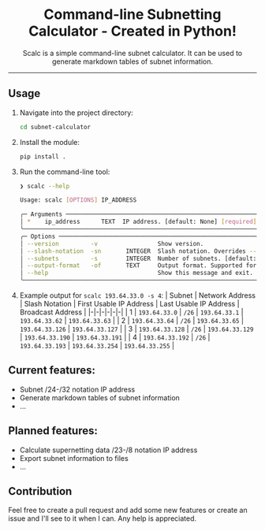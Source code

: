 <div align="center">
    <h1 align="center">Command-line Subnetting Calculator - Created in Python!</h1>
</div>
<p align="center">
    Scalc is a simple command-line subnet calculator. It can be used to generate markdown tables of subnet information.
</p>
 
---

## Usage
1. Navigate into the project directory:
    ```bash
    cd subnet-calculator
    ```
2. Install the module:
    ```bash
    pip install .
    ```
3. Run the command-line tool:
    ```bash
    ❯ scalc --help

    Usage: scalc [OPTIONS] IP_ADDRESS

    ╭─ Arguments ──────────────────────────────────────────────────────────────────────────────────────────────╮
    │ *    ip_address      TEXT  IP address. [default: None] [required]                                        │
    ╰──────────────────────────────────────────────────────────────────────────────────────────────────────────╯
    ╭─ Options ────────────────────────────────────────────────────────────────────────────────────────────────╮
    │ --version         -v                 Show version.                                                       │ 
    │ --slash-notation  -sn       INTEGER  Slash notation. Overrides --subnets. [default: 24]                  │
    │ --subnets         -s        INTEGER  Number of subnets. [default: 2]                                     │
    │ --output-format   -of       TEXT     Output format. Supported formats: terminal [default: terminal]      │
    │ --help                               Show this message and exit.                                         │
    ╰──────────────────────────────────────────────────────────────────────────────────────────────────────────╯
    ```
4. Example output for `scalc 193.64.33.0 -s 4`:
    | Subnet | Network Address | Slash Notation | First Usable IP Address | Last Usable IP Address | Broadcast Address |
    |-|-|-|-|-|-|
    | 1 | `193.64.33.0` | `/26` | `193.64.33.1` | `193.64.33.62` | `193.64.33.63` |
    | 2 | `193.64.33.64` | `/26` | `193.64.33.65` | `193.64.33.126` | `193.64.33.127` |
    | 3 | `193.64.33.128` | `/26` | `193.64.33.129` | `193.64.33.190` | `193.64.33.191` |
    | 4 | `193.64.33.192` | `/26` | `193.64.33.193` | `193.64.33.254` | `193.64.33.255` |

## Current features:
- Subnet /24-/32 notation IP address
- Generate markdown tables of subnet information
- ...

## Planned features:
- Calculate supernetting data /23-/8 notation IP address
- Export subnet information to files
- ...

## Contribution
Feel free to create a pull request and add some new features or create an issue and I'll see to it when I can. Any help is appreciated.
